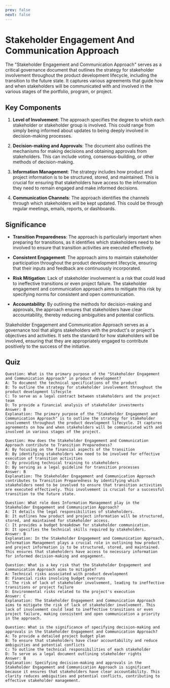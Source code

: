 ```yaml
---
prev: false
next: false
---
```


# Stakeholder Engagement And Communication Approach

The "Stakeholder Engagement and Communication Approach" serves as a critical governance document that outlines the strategy for stakeholder involvement throughout the product development lifecycle, including the transition to the future state. It captures various agreements that guide how and when stakeholders will be communicated with and involved in the various stages of the portfolio, program, or project.

## Key Components

1. **Level of Involvement**: The approach specifies the degree to which each stakeholder or stakeholder group is involved. This could range from simply being informed about updates to being deeply involved in decision-making processes.

2. **Decision-making and Approvals**: The document also outlines the mechanisms for making decisions and obtaining approvals from stakeholders. This can include voting, consensus-building, or other methods of decision-making.

3. **Information Management**: The strategy includes how product and project information is to be structured, stored, and maintained. This is crucial for ensuring that stakeholders have access to the information they need to remain engaged and make informed decisions.

4. **Communication Channels**: The approach identifies the channels through which stakeholders will be kept updated. This could be through regular meetings, emails, reports, or dashboards.

## Significance

- **Transition Preparedness**: The approach is particularly important when preparing for transitions, as it identifies which stakeholders need to be involved to ensure that transition activities are executed effectively.

- **Consistent Engagement**: The approach aims to maintain stakeholder participation throughout the product development lifecycle, ensuring that their inputs and feedback are continuously incorporated.

- **Risk Mitigation**: Lack of stakeholder involvement is a risk that could lead to ineffective transitions or even project failure. The stakeholder engagement and communication approach aims to mitigate this risk by specifying norms for consistent and open communication.

- **Accountability**: By outlining the methods for decision-making and approvals, the approach ensures that stakeholders have clear accountability, thereby reducing ambiguities and potential conflicts.

Stakeholder Engagement and Communication Approach serves as a governance tool that aligns stakeholders with the product's or project's objectives and activities. It sets the standard for how stakeholders will be involved, ensuring that they are appropriately engaged to contribute positively to the success of the initiative.

## Quiz

```quiz
Question: What is the primary purpose of the "Stakeholder Engagement and Communication Approach" in product development?
A: To document the technical specifications of the product
B: To outline the strategy for stakeholder involvement throughout the product development lifecycle
C: To serve as a legal contract between stakeholders and the project team
D: To provide a financial analysis of stakeholder investments
Answer: B
Explanation: The primary purpose of the "Stakeholder Engagement and Communication Approach" is to outline the strategy for stakeholder involvement throughout the product development lifecycle. It captures agreements on how and when stakeholders will be communicated with and involved in various stages of the project.

Question: How does the Stakeholder Engagement and Communication Approach contribute to Transition Preparedness?
A: By focusing on the financial aspects of the transition
B: By identifying stakeholders who need to be involved for effective execution of transition activities
C: By providing technical training to stakeholders
D: By serving as a legal guideline for transition processes
Answer: B
Explanation: The Stakeholder Engagement and Communication Approach contributes to Transition Preparedness by identifying which stakeholders need to be involved to ensure that transition activities are executed effectively. This involvement is crucial for a successful transition to the future state.

Question: What role does Information Management play in the Stakeholder Engagement and Communication Approach?
A: It details the legal responsibilities of stakeholders.
B: It outlines how product and project information will be structured, stored, and maintained for stakeholder access.
C: It provides a budget breakdown for stakeholder communication.
D: It specifies the technical skills required by stakeholders.
Answer: B
Explanation: In the Stakeholder Engagement and Communication Approach, Information Management plays a crucial role in outlining how product and project information is to be structured, stored, and maintained. This ensures that stakeholders have access to necessary information for informed decision-making and engagement.

Question: What is a key risk that the Stakeholder Engagement and Communication Approach aims to mitigate?
A: Technical risks associated with product development
B: Financial risks involving budget overruns
C: The risk of lack of stakeholder involvement, leading to ineffective transitions or project failure
D: Environmental risks related to the project's execution
Answer: C
Explanation: The Stakeholder Engagement and Communication Approach aims to mitigate the risk of lack of stakeholder involvement. This lack of involvement could lead to ineffective transitions or even project failure, making consistent and open communication a priority in the approach.

Question: What is the significance of specifying decision-making and approvals in the Stakeholder Engagement and Communication Approach?
A: To provide a detailed project budget plan
B: To ensure that stakeholders have clear accountability and reduce ambiguities and potential conflicts
C: To outline the technical responsibilities of each stakeholder
D: To serve as a legal document outlining stakeholder rights
Answer: B
Explanation: Specifying decision-making and approvals in the Stakeholder Engagement and Communication Approach is significant because it ensures that stakeholders have clear accountability. This clarity reduces ambiguities and potential conflicts, contributing to effective stakeholder management.

```
